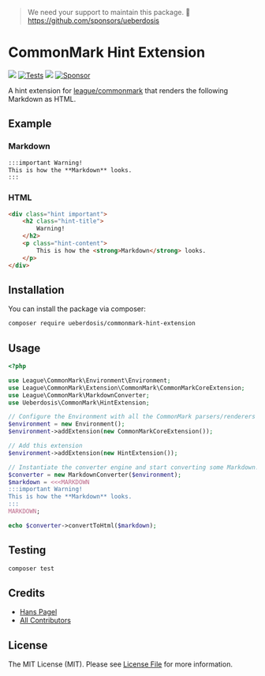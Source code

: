 > We need your support to maintain this package. 💖 https://github.com/sponsors/ueberdosis

# CommonMark Hint Extension

[![](https://img.shields.io/packagist/v/ueberdosis/commonmark-hint-extension.svg)](https://packagist.org/packages/ueberdosis/commonmark-hint-extension)
[![Tests](https://github.com/ueberdosis/commonmark-hint-extension/actions/workflows/test.yml/badge.svg?branch=main)](https://github.com/ueberdosis/commonmark-hint-extension/actions/workflows/test.yml)
[![](https://img.shields.io/packagist/dt/ueberdosis/commonmark-hint-extension.svg)](https://packagist.org/packages/ueberdosis/commonmark-hint-extension)
[![Sponsor](https://img.shields.io/static/v1?label=Sponsor&message=%E2%9D%A4&logo=GitHub)](https://github.com/sponsors/ueberdosis)

A hint extension for [league/commonmark](https://github.com/thephpleague/commonmark) that renders the following Markdown as HTML.

## Example

### Markdown
```md
:::important Warning!
This is how the **Markdown** looks.
:::
```

### HTML
```html
<div class="hint important">
    <h2 class="hint-title">
        Warning!
    </h2>
    <p class="hint-content">
        This is how the <strong>Markdown</strong> looks.
    </p>
</div>
```

## Installation

You can install the package via composer:

```bash
composer require ueberdosis/commonmark-hint-extension
```

## Usage

```php
<?php

use League\CommonMark\Environment\Environment;
use League\CommonMark\Extension\CommonMark\CommonMarkCoreExtension;
use League\CommonMark\MarkdownConverter;
use Ueberdosis\CommonMark\HintExtension;

// Configure the Environment with all the CommonMark parsers/renderers
$environment = new Environment();
$environment->addExtension(new CommonMarkCoreExtension());

// Add this extension
$environment->addExtension(new HintExtension());

// Instantiate the converter engine and start converting some Markdown!
$converter = new MarkdownConverter($environment);
$markdown = <<<MARKDOWN
:::important Warning!
This is how the **Markdown** looks.
:::
MARKDOWN;

echo $converter->convertToHtml($markdown);
```

## Testing

```bash
composer test
```

## Credits

- [Hans Pagel](https://github.com/hanspagel)
- [All Contributors](../../contributors)

## License

The MIT License (MIT). Please see [License File](LICENSE.md) for more information.
